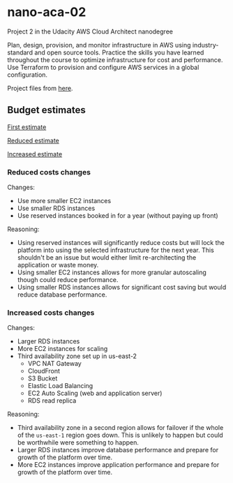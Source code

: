 # nano-aca-02

Project 2 in the Udacity AWS Cloud Architect nanodegree

Plan, design, provision, and monitor infrastructure in AWS using industry-standard and open source tools. Practice the skills you have learned throughout the course to optimize infrastructure for cost and performance. Use Terraform to provision and configure AWS services in a global configuration.

Project files from [here](https://github.com/maweeks/cand-c2-project).

## Budget estimates

[First estimate](https://calculator.aws/#/estimate?id=e17cb8f715b5ccfdaa1a3d1d63fd8a37aafa7db8)

[Reduced estimate](https://calculator.aws/#/estimate?id=847253da43ac2233538e37be215af6d3581ba615)

[Increased estimate](https://calculator.aws/#/estimate?id=d20518a3dea86a9f4ce5576e4813cb7086e1ed55)

### Reduced costs changes

Changes:

- Use more smaller EC2 instances
- Use smaller RDS instances
- Use reserved instances booked in for a year (without paying up front)

Reasoning:

- Using reserved instances will significantly reduce costs but will lock the platform into using the selected infrastructure for the next year. This shouldn't be an issue but would either limit re-architecting the application or waste money.
- Using smaller EC2 instances allows for more granular autoscaling though could reduce performance.
- Using smaller RDS instances allows for significant cost saving but would reduce database performance.

### Increased costs changes

Changes:

- Larger RDS instances
- More EC2 instances for scaling
- Third availability zone set up in us-east-2
  - VPC NAT Gateway
  - CloudFront
  - S3 Bucket
  - Elastic Load Balancing
  - EC2 Auto Scaling (web and application server)
  - RDS read replica

Reasoning:

- Third availability zone in a second region allows for failover if the whole of the `us-east-1` region goes down. This is unlikely to happen but could be worthwhile were something to happen.
- Larger RDS instances improve database performance and prepare for growth of the platform over time.
- More EC2 instances improve application performance and prepare for growth of the platform over time.
